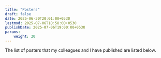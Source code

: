 ```yaml
---
title: "Posters"
draft: false
date: 2025-06-30T20:01:00+0530
lastmod: 2025-07-06T18:58:00+0530
publishDate: 2025-07-06T19:00:00+0530
params:
    weight: 20
---
```

The list of posters that my colleagues and I have published are listed below. 
